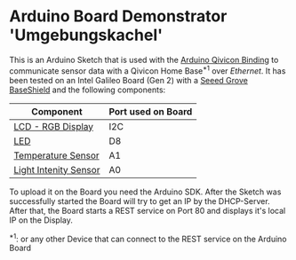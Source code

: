 Arduino Board Demonstrator 'Umgebungskachel'
=======

This is an Arduino Sketch that is used with the [Arduino Qivicon Binding](https://github.com/SENSIDL-PROJECT/SensIDL/tree/master/code/demonstration/QIVICON/com.qivicon.eclipse.binding.galileoarduinosensor)
to communicate sensor data with a Qivicon Home Base<sup>*1</sup> over _Ethernet_. 
It has been tested on an Intel Galileo Board (Gen 2) with a [Seeed Grove BaseShield](http://www.seeedstudio.com/wiki/Grove_-_Base_shield_v2) and the following components:

| Component  | Port used on Board |
| ------------- | ------------- |
| [LCD - RGB Display](http://www.seeedstudio.com/wiki/Grove_-_LCD_RGB_Backlight)  | I2C  |
| [LED](http://www.seeedstudio.com/wiki/Grove_-_LED)  | D8  |
| [Temperature Sensor](http://www.seeedstudio.com/wiki/Grove_-_Temperature_Sensor)  | A1  |
| [Light Intenity Sensor](http://www.seeedstudio.com/wiki/Grove_-_Light_Sensor)  | A0  |

To upload it on the Board you need the Arduino SDK. After the Sketch was successfully started the Board will try to get an IP by the DHCP-Server. After that, the Board starts a REST service on Port 80 and displays it's local IP on the Display.


<sup>*1</sup>: or any other Device that can connect to the REST service on the Arduino Board

